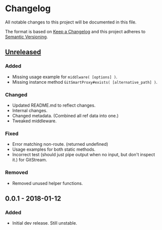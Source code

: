 # Changelog

All notable changes to this project will be documented in this file.

The format is based on [Keep a Changelog](http://keepachangelog.com/en/1.0.0/)
and this project adheres to [Semantic Versioning](http://semver.org/spec/v2.0.0.html).

## [Unreleased]

### Added

- Missing usage example for `middlware( [options] )`.
- Missing instance method `GitSmartProxy#exists( [alternative_path] )`.

### Changed

- Updated README.md to reflect changes.
- Internal changes.
- Changed metadata. (Combined all ref data into one.)
- Tweaked middleware.

### Fixed

- Error matching non-route. (returned undefined)
- Usage examples for both static methods.
- Incorrect test (should just pipe output when no input, but don't inspect it.) for GitStream.

### Removed

- Removed unused helper functions.

## 0.0.1 - 2018-01-12

### Added

- Initial dev release. Still unstable.

[Unreleased]: https://github.com/olivierlacan/keep-a-changelog/compare/v0.0.1...HEAD
[0.0.2]: https://github.com/revam/git-koa-smart-proxy/compare/v0.0.1...v0.0.2
